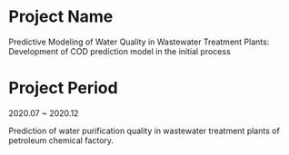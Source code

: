 # Project Name 
Predictive Modeling of Water Quality in Wastewater Treatment Plants: Development of COD prediction model in the initial process

# Project Period
2020.07 ~ 2020.12

Prediction of water purification quality in wastewater treatment plants of petroleum chemical factory.

